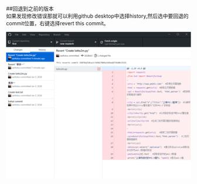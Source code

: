 ##回退到之前的版本  
如果发现修改错误那就可以利用github desktop中选择history,然后选中要回退的commit位置，右键选择revert this commit。
  
![](img/20180210215438.png) 
